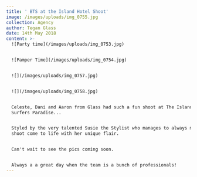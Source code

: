 ```yaml
---
title: ' BTS at the Island Hotel Shoot'
image: /images/uploads/img_0755.jpg
collection: Agency
author: Tegan Glass
date: 14th May 2018
content: >-
  ![Party time](/images/uploads/img_0753.jpg)


  ![Pamper Time](/images/uploads/img_0754.jpg)


  ![](/images/uploads/img_0757.jpg)


  ![](/images/uploads/img_0758.jpg)


  Celeste, Dani and Aaron from Glass had such a fun shoot at The Island Hotel
  Surfers Paradise...


  Styled by the very talented Susie the Stylist who manages to always make each
  shoot come to life with her unique flair.


  Can't wait to see the pics coming soon.


  Always a a great day when the team is a bunch of professionals!
---
```


